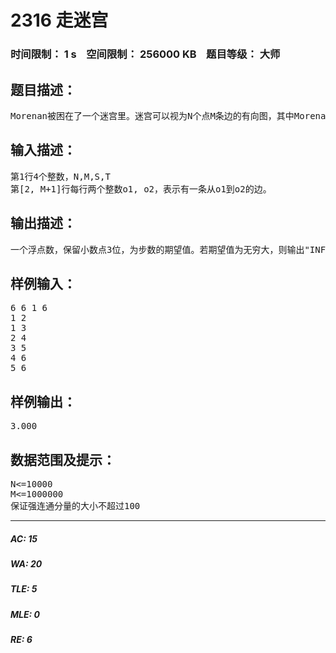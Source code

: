 # 2316 走迷宫   
### 时间限制： 1 s&nbsp;&nbsp;&nbsp;&nbsp;空间限制： 256000 KB&nbsp;&nbsp;&nbsp;&nbsp;题目等级： 大师  
## 题目描述：  

<pre>
Morenan被困在了一个迷宫里。迷宫可以视为N个点M条边的有向图，其中Morenan处于起点S，迷宫的终点设为T。可惜的是，Morenan非常的脑小，他只会从一个点出发随机沿着一条从该点出发的有向边，到达另一个点。这样，Morenan走的步数可能很长，也可能是无限，更可能到不了终点。若到不了终点，则步数视为无穷大。但你必须想方设法求出Morenan所走步数的期望值。
</pre>
  
  
## 输入描述：  

<pre>
第1行4个整数，N,M,S,T
第[2, M+1]行每行两个整数o1, o2，表示有一条从o1到o2的边。
</pre>
  
  
## 输出描述：  

<pre>
一个浮点数，保留小数点3位，为步数的期望值。若期望值为无穷大，则输出"INF"。
</pre>
  
  
## 样例输入：  

<pre>
6 6 1 6
1 2
1 3
2 4
3 5
4 6
5 6
</pre>
  
  
## 样例输出：  

<pre>
3.000
</pre>
  
  
## 数据范围及提示：  

<pre>
N<=10000
M<=1000000
保证强连通分量的大小不超过100
</pre>
  
  
***  

##### AC: 15  
##### WA: 20  
##### TLE: 5  
##### MLE: 0  
##### RE: 6  
